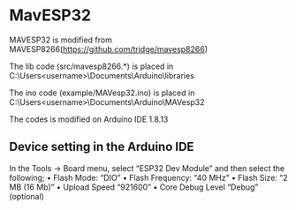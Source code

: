 # MavESP32
MAVESP32 is modified from MAVESP8266(https://github.com/tridge/mavesp8266)

The lib code (src/mavesp8266.*) is placed in C:\Users\<username>\Documents\Arduino\libraries

The ino code (example/MAVesp32.ino) is placed in C:\Users\<username>\Documents\Arduino\MAVesp32

The codes is modified on Arduino IDE 1.8.13

## Device setting in the Arduino IDE
In the Tools -> Board menu, select “ESP32 Dev Module” and then select the following; 
•   Flash Mode: “DIO” 
•   Flash Frequency: “40 MHz” 
•   Flash Size: “2 MB (16 Mb)” 
•   Upload Speed “921600” 
•   Core Debug Level “Debug” (optional) 
